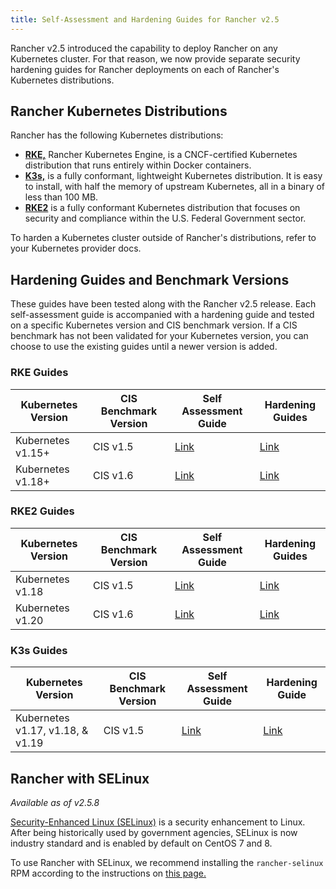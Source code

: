 ```yaml
---
title: Self-Assessment and Hardening Guides for Rancher v2.5
---
```


Rancher v2.5 introduced the capability to deploy Rancher on any Kubernetes cluster. For that reason, we now provide separate security hardening guides for Rancher deployments on each of Rancher's Kubernetes distributions.

## Rancher Kubernetes Distributions

Rancher has the following Kubernetes distributions:

- [**RKE,**](https://rancher.com/docs/rke/latest/en/) Rancher Kubernetes Engine, is a CNCF-certified Kubernetes distribution that runs entirely within Docker containers.
- [**K3s,**](https://rancher.com/docs/k3s/latest/en/) is a fully conformant, lightweight Kubernetes distribution. It is easy to install, with half the memory of upstream Kubernetes, all in a binary of less than 100 MB.
- [**RKE2**](https://docs.rke2.io/) is a fully conformant Kubernetes distribution that focuses on security and compliance within the U.S. Federal Government sector.

To harden a Kubernetes cluster outside of Rancher's distributions, refer to your Kubernetes provider docs.

## Hardening Guides and Benchmark Versions

These guides have been tested along with the Rancher v2.5 release. Each self-assessment guide is accompanied with a hardening guide and tested on a specific Kubernetes version and CIS benchmark version. If a CIS benchmark has not been validated for your Kubernetes version, you can choose to use the existing guides until a newer version is added.

### RKE Guides

Kubernetes Version | CIS Benchmark Version | Self Assessment Guide | Hardening Guides
---|---|---|---
Kubernetes v1.15+ | CIS v1.5 | [Link](self-assessment-guide-with-cis-v1.5-benchmark.md) | [Link](hardening-guide-with-cis-v1.5-benchmark.md)
Kubernetes v1.18+ | CIS v1.6 | [Link](self-assessment-guide-with-cis-v1.6-benchmark.md) | [Link](hardening-guide-with-cis-v1.6-benchmark.md)

### RKE2 Guides

Kubernetes Version | CIS Benchmark Version | Self Assessment Guide | Hardening Guides
---|---|---|---
Kubernetes v1.18 | CIS v1.5 | [Link](https://github.com/rancher/rke2-docs/blob/f36b47ae8de3d859ae2db8ddf26beeb26c3e80b1/docs/security/cis_self_assessment15.md) | [Link](https://docs.rke2.io/security/hardening_guide)
Kubernetes v1.20 | CIS v1.6 | [Link](https://docs.rke2.io/security/cis_self_assessment16) | [Link](https://docs.rke2.io/security/hardening_guide)

### K3s Guides

Kubernetes Version | CIS Benchmark Version | Self Assessment Guide | Hardening Guide
---|---|---|---
Kubernetes v1.17, v1.18, & v1.19 | CIS v1.5 | [Link](https://rancher.com/docs/k3s/latest/en/security/self_assessment/) | [Link](https://rancher.com/docs/k3s/latest/en/security/hardening_guide/)


## Rancher with SELinux

_Available as of v2.5.8_

[Security-Enhanced Linux (SELinux)](https://en.wikipedia.org/wiki/Security-Enhanced_Linux) is a security enhancement to Linux. After being historically used by government agencies, SELinux is now industry standard and is enabled by default on CentOS 7 and 8.

To use Rancher with SELinux, we recommend installing the `rancher-selinux` RPM according to the instructions on [this page.](../selinux-rpm/about-rancher-selinux.md#installing-the-rancher-selinux-rpm)
